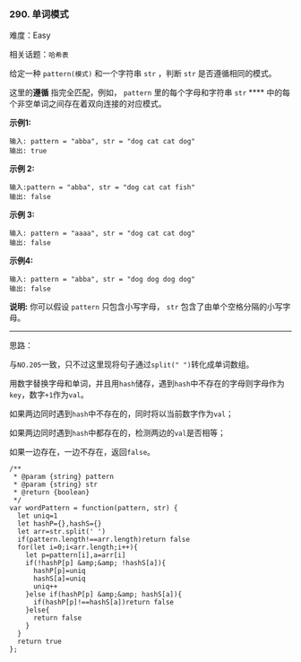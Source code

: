 ### 290. 单词模式

难度：Easy

相关话题：`哈希表`

给定一种  `pattern(模式)` 和一个字符串 `str` ，判断  `str`  是否遵循相同的模式。



这里的**遵循** 指完全匹配，例如， `pattern` 里的每个字母和字符串 `str` **** 中的每个非空单词之间存在着双向连接的对应模式。



**示例1:** 



```
输入: pattern = "abba", str = "dog cat cat dog"
输出: true
```


**示例 2:** 



```
输入:pattern = "abba", str = "dog cat cat fish"
输出: false
```


**示例 3:** 



```
输入: pattern = "aaaa", str = "dog cat cat dog"
输出: false
```


**示例4:** 



```
输入: pattern = "abba", str = "dog dog dog dog"
输出: false
```


**说明:** 
你可以假设 `pattern` 只包含小写字母， `str` 包含了由单个空格分隔的小写字母。 




-----

思路：

与`NO.205`一致，只不过这里现将句子通过`split(" ")`转化成单词数组。

用数字替换字母和单词，并且用`hash`储存，遇到`hash`中不存在的字母则字母作为`key`，数字`+1`作为`val`。

如果两边同时遇到`hash`中不存在的，同时将以当前数字作为`val`；

如果两边同时遇到`hash`中都存在的，检测两边的`val`是否相等；

如果一边存在，一边不存在，返回`false`。

```
/**
 * @param {string} pattern
 * @param {string} str
 * @return {boolean}
 */
var wordPattern = function(pattern, str) {
  let uniq=1
  let hashP={},hashS={}
  let arr=str.split(' ')
  if(pattern.length!==arr.length)return false
  for(let i=0;i<arr.length;i++){
    let p=pattern[i],a=arr[i]
    if(!hashP[p] &amp;&amp; !hashS[a]){
      hashP[p]=uniq
      hashS[a]=uniq
      uniq++
    }else if(hashP[p] &amp;&amp; hashS[a]){
      if(hashP[p]!==hashS[a])return false
    }else{
      return false
    }
  }
  return true
};
```

